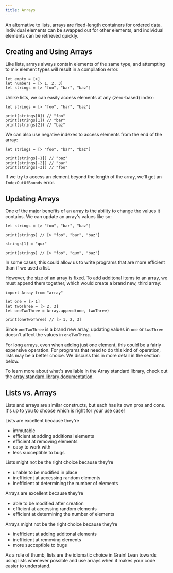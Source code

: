 ```yaml
---
title: Arrays
---
```


An alternative to lists, arrays are fixed-length containers for ordered data. Individual elements can be swapped out for other elements, and individual elements can be retrieved quickly.

## Creating and Using Arrays

Like lists, arrays always contain elements of the same type, and attempting to mix element types will result in a compilation error.

```grain
let empty = [>]
let numbers = [> 1, 2, 3]
let strings = [> "foo", "bar", "baz"]
```

Unlike lists, we can easily access elements at any (zero-based) index:

```grain
let strings = [> "foo", "bar", "baz"]

print(strings[0]) // "foo"
print(strings[1]) // "bar"
print(strings[2]) // "baz"
```

We can also use negative indexes to access elements from the end of the array:

```grain
let strings = [> "foo", "bar", "baz"]

print(strings[-1]) // "baz"
print(strings[-2]) // "bar"
print(strings[-3]) // "foo"
```

If we try to access an element beyond the length of the array, we'll get an `IndexOutOfBounds` error.

## Updating Arrays

One of the major benefits of an array is the ability to change the values it contains. We can update an array's values like so:

```grain
let strings = [> "foo", "bar", "baz"]

print(strings) // [> "foo", "bar", "baz"]

strings[1] = "qux"

print(strings) // [> "foo", "qux", "baz"]
```

In some cases, this could allow us to write programs that are more efficient than if we used a list.

However, the size of an array is fixed. To add additonal items to an array, we must append them together, which would create a brand new, third array:

```grain
import Array from "array"

let one = [> 1]
let twoThree = [> 2, 3]
let oneTwoThree = Array.append(one, twoThree)

print(oneTwoThree) // [> 1, 2, 3]
```

Since `oneTwoThree` is a brand new array, updating values in `one` or `twoThree` doesn't affect the values in `oneTwoThree`.

For long arrays, even when adding just one element, this could be a fairly expensive operation. For programs that need to do this kind of operation, lists may be a better choice. We discuss this in more detail in the section below.

To learn more about what's available in the Array standard library, check out the [array standard library documentation](https://grain-lang.org/docs/stdlib/array).

## Lists vs. Arrays

Lists and arrays are similar constructs, but each has its own pros and cons. It's up to you to choose which is right for your use case!

Lists are excellent because they're

- immutable
- efficient at adding additional elements
- efficient at removing elements
- easy to work with
- less succeptible to bugs

Lists might not be the right choice because they're

- unable to be modified in place
- inefficient at accessing random elements
- inefficient at determining the number of elements

Arrays are excellent because they're

- able to be modified after creation
- efficient at accessing random elements
- efficient at determining the number of elements

Arrays might not be the right choice because they're

- inefficient at adding additonal elements
- inefficient at removing elements
- more succeptible to bugs

As a rule of thumb, lists are the idiomatic choice in Grain! Lean towards using lists whenever possible and use arrays when it makes your code easier to understand.
